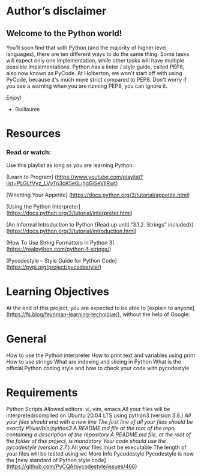 # Author’s disclaimer
## Welcome to the Python world!

You'll soon find that with Python (and the majority of higher level languages), there are ten different ways to do the same thing. Some tasks will expect only one implementation, while other tasks will have multiple possible implementations.
Python has a linter / style guide, called PEP8, also now known as PyCode. At Holberton, we won't start off with using PyCode, because it's much more strict compared to PEP8. Don't worry if you see a warning when you are running PEP8, you can ignore it.

Enjoy!

- Guillaume

# Resources
### Read or watch:

Use this playlist as long as you are learning Python:

[Learn to Program] (https://www.youtube.com/playlist?list=PLGLfVvz_LVvTn3cK5e6LjhgGiSeVlIRwt)

[Whetting Your Appetite] (https://docs.python.org/3/tutorial/appetite.html)

[Using the Python Interpreter] (https://docs.python.org/3/tutorial/interpreter.html)

[An Informal Introduction to Python (Read up until “3.1.2. Strings” included)] (https://docs.python.org/3/tutorial/introduction.html)

[How To Use String Formatters in Python 3] (https://realpython.com/python-f-strings/)

[Pycodestyle – Style Guide for Python Code] (https://pypi.org/project/pycodestyle/)

# Learning Objectives
At the end of this project, you are expected to be able to [explain to anyone] (https://fs.blog/feynman-learning-technique/), without the help of Google:

# General
How to use the Python interpreter
How to print text and variables using print
How to use strings
What are indexing and slicing in Python
What is the official Python coding style and how to check your code with pycodestyle

# Requirements
Python Scripts
Allowed editors: vi, vim, emacs
All your files will be interpreted/compiled on Ubuntu 20.04 LTS using python3 (version 3.8.*)
All your files should end with a new line
The first line of all your files should be exactly #!/usr/bin/python3
A README.md file at the root of the repo, containing a description of the repository
A README.md file, at the root of the folder of this project, is mandatory
Your code should use the pycodestyle (version 2.7.*)
All your files must be executable
The length of your files will be tested using wc
More Info
Pycodestyle
Pycodestyle is now the [new standard of Python style code] (https://github.com/PyCQA/pycodestyle/issues/466)